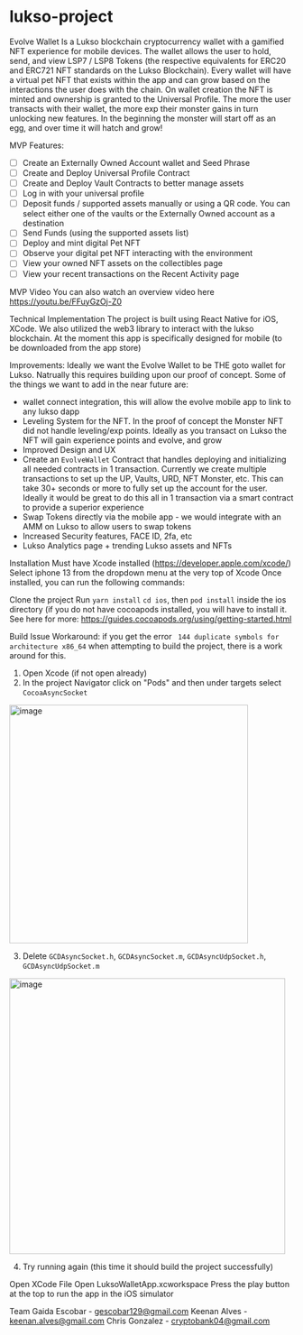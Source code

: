 # lukso-project

Evolve Wallet
Is a Lukso blockchain cryptocurrency wallet with a gamified NFT experience for mobile devices. The wallet allows the user to hold, send, and view LSP7 / LSP8 Tokens (the respective equivalents for ERC20 and ERC721 NFT standards on the Lukso Blockchain). Every wallet will have a virtual pet NFT that exists within the app and can grow based on the interactions the user does with the chain. On wallet creation the NFT is minted and ownership is granted to the Universal Profile. The more the user transacts with their wallet, the more exp their monster gains in turn unlocking new features. In the beginning the monster will start off as an egg, and over time it will hatch and grow!

MVP Features:
- [ ] Create an Externally Owned Account wallet and Seed Phrase
- [ ] Create and Deploy Universal Profile Contract
- [ ] Create and Deploy Vault Contracts to better manage assets
- [ ] Log in with your universal profile
- [ ] Deposit funds / supported assets manually or using a QR code. You can select either one of the vaults or the Externally Owned account as a destination
- [ ] Send Funds (using the supported assets list)
- [ ] Deploy and mint digital Pet NFT
- [ ] Observe your digital pet NFT interacting with the environment
- [ ] View your owned NFT assets on the collectibles page
- [ ] View your recent transactions on the Recent Activity page

MVP Video
You can also watch an overview video here https://youtu.be/FFuyGzOj-Z0

Technical Implementation
The project is built using React Native for iOS, XCode. We also utilized the web3 library to interact with the lukso blockchain.
At the moment this app is specifically designed for mobile (to be downloaded from the app store)


Improvements:
Ideally we want the Evolve Wallet to be THE goto wallet for Lukso. Natrually this requires building upon our proof of concept. Some of the things we want to add in the near future are:

- wallet connect integration, this will allow the evolve mobile app to link to any lukso dapp
- Leveling System for the NFT. In the proof of concept the Monster NFT did not handle leveling/exp points. Ideally as you transact on Lukso the NFT will gain experience points and evolve, and grow
- Improved Design and UX
- Create an `EvolveWallet` Contract that handles deploying and initializing all needed contracts in 1 transaction. Currently we create multiple transactions to set up the UP, Vaults, URD, NFT Monster, etc. This can take 30+ seconds or more to fully set up the account for the user. Ideally it would be great to do this all in 1 transaction via a smart contract to provide a superior experience
- Swap Tokens directly via the mobile app - we would integrate with an AMM on Lukso to allow users to swap tokens
- Increased Security features, FACE ID, 2fa, etc
- Lukso Analytics page + trending Lukso assets and NFTs



Installation
Must have Xcode installed (https://developer.apple.com/xcode/)
Select iphone 13 from the dropdown menu at the very top of Xcode
Once installed, you can run the following commands:

Clone the project
Run `yarn install`
`cd ios`, then `pod install` inside the ios directory (if you do not have cocoapods installed, you will have to install it. See here for more: https://guides.cocoapods.org/using/getting-started.html

Build Issue Workaround:
if you get the error ` 144 duplicate symbols for architecture x86_64` when attempting to build the project, there is a work around for this.
1. Open Xcode (if not open already)
2. In the project Navigator click on "Pods" and then under targets select `CocoaAsyncSocket`

<img width="423" alt="image" src="https://user-images.githubusercontent.com/90875884/187687945-ff0a3dfd-a34d-4bd7-b499-6822619279eb.png">

3. Delete `GCDAsyncSocket.h`, `GCDAsyncSocket.m`, `GCDAsyncUdpSocket.h`, `GCDAsyncUdpSocket.m`
<img width="489" alt="image" src="https://user-images.githubusercontent.com/90875884/187688190-69913ece-f1a5-40f0-94f0-46d228c5dfbd.png">

4. Try running again (this time it should build the project successfully)

Open XCode
File Open LuksoWalletApp.xcworkspace
Press the play button at the top to run the app in the iOS simulator

Team
Gaida Escobar - gescobar129@gmail.com
Keenan Alves - keenan.alves@gmail.com
Chris Gonzalez - cryptobank04@gmail.com
